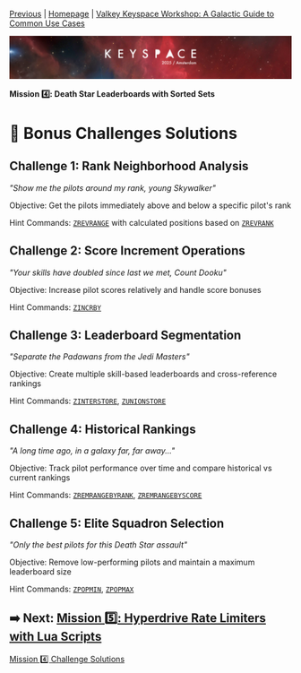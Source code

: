 [Previous](../docs/missions.md) | [Homepage](../../../README.md) | [Valkey Keyspace Workshop: A Galactic Guide to Common Use Cases](../../../README.md)

![Keyspace](../../../static/img/keyspace-backdrop.png)

__Mission 4️⃣: Death Star Leaderboards with Sorted Sets__

# 🚀 Bonus Challenges Solutions

## **Challenge 1: Rank Neighborhood Analysis**  

*"Show me the pilots around my rank, young Skywalker"*

Objective: Get the pilots immediately above and below a specific pilot's rank

Hint Commands: [`ZREVRANGE`](https://valkey.io/commands/zrevrange/) with calculated positions based on [`ZREVRANK`](https://valkey.io/commands/zrevrank/)

## **Challenge 2: Score Increment Operations**

*"Your skills have doubled since last we met, Count Dooku"*

Objective: Increase pilot scores relatively and handle score bonuses

Hint Commands: [`ZINCRBY`](https://valkey.io/commands/zincrby/)

## **Challenge 3: Leaderboard Segmentation**  

*"Separate the Padawans from the Jedi Masters"*

Objective: Create multiple skill-based leaderboards and cross-reference rankings

Hint Commands: [`ZINTERSTORE`](https://valkey.io/commands/zinterstore/), [`ZUNIONSTORE`](https://valkey.io/commands/zunionstore/)

## **Challenge 4: Historical Rankings**

*"A long time ago, in a galaxy far, far away..."*

Objective: Track pilot performance over time and compare historical vs current rankings

Hint Commands: [`ZREMRANGEBYRANK`](https://valkey.io/commands/zremrangebyrank/), [`ZREMRANGEBYSCORE`](https://valkey.io/commands/zremrangebyscore/)

## **Challenge 5: Elite Squadron Selection**

*"Only the best pilots for this Death Star assault"*

Objective: Remove low-performing pilots and maintain a maximum leaderboard size

Hint Commands: [`ZPOPMIN`](https://valkey.io/commands/zpopmin/), [`ZPOPMAX`](https://valkey.io/commands/zpopmax/)

## ➡️ Next: [Mission 5️⃣: Hyperdrive Rate Limiters with Lua Scripts](../rate-limiters/README.md)

[Mission 4️⃣ Challenge Solutions](../leaderboards/solution.md)
